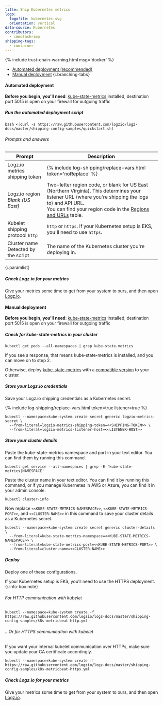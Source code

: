 ```yaml
---
title: Ship Kubernetes metrics
logo:
  logofile: kubernetes.svg
  orientation: vertical
data-source: Kubernetes
contributors:
  - imnotashrimp
shipping-tags:
  - container
---
```


{% include trust-chain-warning.html msg='docker' %}

<!-- tabContainer:start -->
<div class="branching-container">

* [Automated deployment <span class="sm ital">(recommended)</span>](#automated-config)
* [Manual deployment](#manual-config)
{:.branching-tabs}

<!-- tab:start -->
<div id="automated-config">

#### Automated deployment

**Before you begin, you'll need**:
[kube-state-metrics](https://github.com/kubernetes/kube-state-metrics) installed,
destination port 5015 is open on your firewall for outgoing traffic

<div class="tasklist">

##### Run the automated deployment script

```shell
bash <(curl -s https://raw.githubusercontent.com/logzio/logz-docs/master/shipping-config-samples/quickstart.sh)
```

###### Prompts and answers

| Prompt | Description |
|---|---|
| Logz.io metrics shipping token <span class="required-param"></span> | {% include log-shipping/replace-vars.html token='noReplace' %} |
| Logz.io region <span class="default-param">_Blank (US East)_</span> | Two-letter region code, or blank for US East (Northern Virginia). This determines your listener URL (where you're shipping the logs to) and API URL. <br> You can find your region code in the [Regions and URLs](https://docs.logz.io/user-guide/accounts/account-region.html#regions-and-urls) table. |
| Kubelet shipping protocol <span class="default-param">`http`</span> | `http` or `https`. If your Kubernetes setup is EKS, you'll need to use `https`. |
| Cluster name <span class="default-param">Detected by the script</span> | The name of the Kubernetes cluster you're deploying in. |
{:.paramlist}

##### Check Logz.io for your metrics

Give your metrics some time to get from your system to ours,
and then open [Logz.io](https://app.logz.io/).

</div>

</div>
<!-- tab:end -->

<!-- tab:start -->
<div id="manual-config">

#### Manual deployment

**Before you begin, you'll need**:
[kube-state-metrics](https://github.com/kubernetes/kube-state-metrics) installed,
destination port 5015 is open on your firewall for outgoing traffic

<div class="tasklist">

##### Check for kube-state-metrics in your cluster

```shell
kubectl get pods --all-namespaces | grep kube-state-metrics
```

If you see a response,
that means kube-state-metrics is installed,
and you can move on to step 2.

Otherwise, deploy [kube-state-metrics](https://github.com/kubernetes/kube-state-metrics)
with a [compatible version](https://github.com/kubernetes/kube-state-metrics#compatibility-matrix) to your cluster.

##### Store your Logz.io credentials

Save your Logz.io shipping credentials as a Kubernetes secret.

{% include log-shipping/replace-vars.html token=true listener=true %}

```shell
kubectl --namespace=kube-system create secret generic logzio-metrics-secret \
  --from-literal=logzio-metrics-shipping-token=<<SHIPPING-TOKEN>> \
  --from-literal=logzio-metrics-listener-host=<<LISTENER-HOST>>
```

##### Store your cluster details

Paste the kube-state-metrics namespace and port in your text editor.
You can find them by running this command.

```shell
kubectl get service --all-namespaces | grep -E 'kube-state-metrics|NAMESPACE'
```

Paste the cluster name in your text editor.
You can find it by running this command,
or if you manage Kubernetes in AWS or Azure,
you can find it in your admin console.

```shell
kubectl cluster-info
```

Now replace `<<KUBE-STATE-METRICS-NAMESPACE>>`, `<<KUBE-STATE-METRICS-PORT>>`, and `<<CLUSTER-NAME>>` in this command to save your cluster details as a Kubernetes secret.

```shell
kubectl --namespace=kube-system create secret generic cluster-details \
  --from-literal=kube-state-metrics-namespace=<<KUBE-STATE-METRICS-NAMESPACE>> \
  --from-literal=kube-state-metrics-port=<<KUBE-STATE-METRICS-PORT>> \
  --from-literal=cluster-name=<<CLUSTER-NAME>>
```

##### Deploy

Deploy one of these configurations.

If your Kubernetes setup is EKS,
you'll need to use the HTTPS deployment.
{:.info-box.note}

###### For HTTP communication with kubelet

```shell
kubectl --namespace=kube-system create -f https://raw.githubusercontent.com/logzio/logz-docs/master/shipping-config-samples/k8s-metricbeat-http.yml
```

###### ...Or for HTTPS communication with kubelet

If you want your internal kubelet communication over HTTPs,
make sure you update your CA certificate accordingly.

```shell
kubectl --namespace=kube-system create -f https://raw.githubusercontent.com/logzio/logz-docs/master/shipping-config-samples/k8s-metricbeat-https.yml
```

##### Check Logz.io for your metrics

Give your metrics some time to get from your system to ours,
and then open [Logz.io](https://app.logz.io/).

</div>

</div>
<!-- tab:end -->

</div>
<!-- tabContainer:end -->
